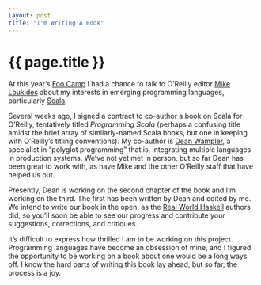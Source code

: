 ```yaml
---
layout: post
title: "I'm Writing A Book"
---
```


{{ page.title }}
================

At this year’s [Foo Camp](http://en.wikipedia.org/wiki/Foo_Camp) I had a chance to talk to O’Reilly editor [Mike Loukides](http://www.oreillynet.com/pub/au/29) about my interests in emerging programming languages, particularly [Scala](http://www.scala-lang.org/).

Several weeks ago, I signed a contract to co-author a book on Scala for O’Reilly, tentatively titled *Programming Scala* (perhaps a confusing title amidst the brief array of similarly-named Scala books, but one in keeping with O’Reilly’s titling conventions). My co-author is [Dean Wampler](http://www.deanwampler.com/), a specialist in “polyglot programming” that is, integrating multiple languages in production systems. We’ve not yet met in person, but so far Dean has been great to work with, as have Mike and the other O’Reilly staff that have helped us out.

Presently, Dean is working on the second chapter of the book and I’m working on the third. The first has been written by Dean and edited by me. We intend to write our book in the open, as the [Real World Haskell](http://www.realworldhaskell.org/blog/) authors did, so you’ll soon be able to see our progress and contribute your suggestions, corrections, and critiques.

It’s difficult to express how thrilled I am to be working on this project. Programming languages have become an obsession of mine, and I figured the opportunity to be working on a book about one would be a long ways off. I know the hard parts of writing this book lay ahead, but so far, the process is a joy.
